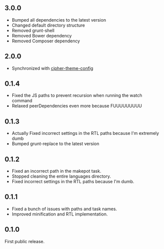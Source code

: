 ## 3.0.0

- Bumped all dependencies to the latest version
- Changed default directory structure
- Removed grunt-shell
- Removed Bower dependency
- Removed Composer dependency

## 2.0.0

- Synchronized with [cipher-theme-config](https://github.com/cipherdevgroup/cipher-theme-config)

## 0.1.4

- Fixed the JS paths to prevent recursion when running the watch command
- Relaxed peerDependencies even more because FUUUUUUUUU

## 0.1.3

- Actually Fixed incorrect settings in the RTL paths because I'm extremely dumb
- Bumped grunt-replace to the latest version

## 0.1.2

- Fixed an incorrect path in the makepot task.
- Stopped cleaning the entire languages directory.
- Fixed incorrect settings in the RTL paths because I'm dumb.

## 0.1.1

- Fixed a bunch of issues with paths and task names.
- Improved minification and RTL implementation.

## 0.1.0

First public release.
